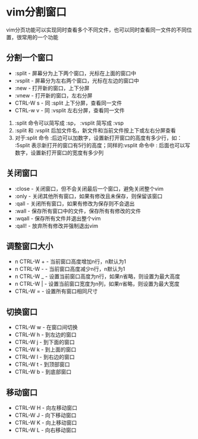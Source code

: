 # vim分割窗口
vim分页功能可以实现同时查看多个不同文件，也可以同时查看同一文件的不同位置，很常用的一个功能

## 分割一个窗口
* :split - 屏幕分为上下两个窗口，光标在上面的窗口中
* :vsplit - 屏幕分为左右两个窗口，光标在左边的窗口中
* :new - 打开新的窗口，上下分屏
* :vnew - 打开新的窗口，左右分屏
* CTRL-W s - 同 :split 上下分屏，查看同一文件
* CTRL-w v - 同 :vsplit 左右分屏，查看同一文件

1. :split 命令可以简写成 :sp， :vsplit 简写成 :vsp
2. :split 和 :vsplit 后加文件名，新文件和当前文件按上下或左右分屏查看
3. 对于:split 命令 :后边可以加数字，设置新打开窗口的高度有多少行，如： :5split 表示新打开的窗口有5行的高度；同样的:vsplit 命令中 : 后面也可以写数字，设置新打开窗口的宽度有多少列

## 关闭窗口
* :close - 关闭窗口，但不会关闭最后一个窗口，避免关闭整个vim
* :only - 关闭其他所有窗口，如果有修改且未保存，则保留该窗口
* :qall - 关闭所有窗口，如果有修改为保存则不会退出
* :wall - 保存所有窗口中的文件，保存所有有修改的文件
* :wqall - 保存所有文件并退出整个vim
* :qall! - 放弃所有修改并强制退出vim

## 调整窗口大小
* n CTRL-W +  - 当前窗口高度增加n行，n默认为1
* n CTRL-W -  -	当前窗口高度减少n行，n默认为1
* n CTRL-W _  - 设置当前窗口高度为n行，如果n省略，则设置为最大高度
* n CTRL-W |  - 设置当前窗口宽度为n列，如果n省略，则设置为最大宽度
* CTRL-W =	  - 设置所有窗口相同尺寸

## 切换窗口
* CTRL-W w - 在窗口间切换
* CTRL-W h - 到左边的窗口
* CTRL-W j - 到下面的窗口
* CTRL-W k - 到上面的窗口
* CTRL-W l - 到右边的窗口
* CTRL-W t - 到顶部窗口
* CTRL-W b - 到底部窗口

## 移动窗口
* CTRL-W H - 向左移动窗口
* CTRL-W J - 向下移动窗口
* CTRL-W K - 向上移动窗口
* CTRL-W L - 向右移动窗口
